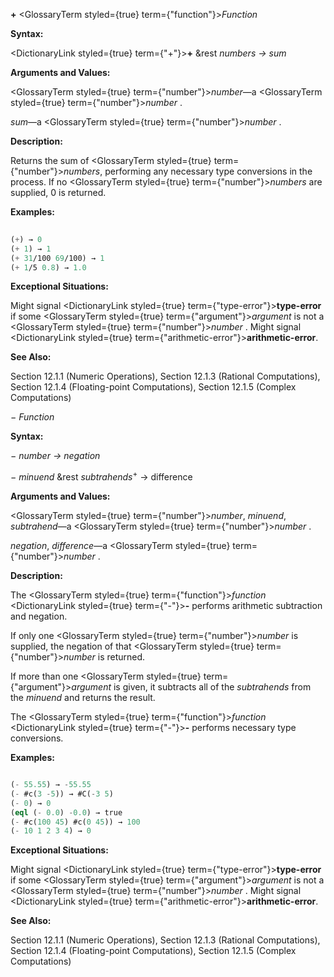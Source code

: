 **+** <GlossaryTerm styled={true} term={"function"}><i>Function</i></GlossaryTerm> 



**Syntax:** 



<DictionaryLink styled={true} term={"+"}><b>+</b></DictionaryLink> &amp;rest *numbers → sum* 



**Arguments and Values:** 



<GlossaryTerm styled={true} term={"number"}><i>number</i></GlossaryTerm>—a <GlossaryTerm styled={true} term={"number"}><i>number</i></GlossaryTerm> . 



*sum*—a <GlossaryTerm styled={true} term={"number"}><i>number</i></GlossaryTerm> . 



**Description:** 



Returns the sum of <GlossaryTerm styled={true} term={"number"}><i>numbers</i></GlossaryTerm>, performing any necessary type conversions in the process. If no <GlossaryTerm styled={true} term={"number"}><i>numbers</i></GlossaryTerm> are supplied, 0 is returned. 



**Examples:**
```lisp
 
(+) → 0 
(+ 1) → 1 
(+ 31/100 69/100) → 1 
(+ 1/5 0.8) → 1.0 

```
**Exceptional Situations:** 



Might signal <DictionaryLink styled={true} term={"type-error"}><b>type-error</b></DictionaryLink> if some <GlossaryTerm styled={true} term={"argument"}><i>argument</i></GlossaryTerm> is not a <GlossaryTerm styled={true} term={"number"}><i>number</i></GlossaryTerm> . Might signal <DictionaryLink styled={true} term={"arithmetic-error"}><b>arithmetic-error</b></DictionaryLink>. 



**See Also:** 



Section 12.1.1 (Numeric Operations), Section 12.1.3 (Rational Computations), Section 12.1.4 (Floating-point Computations), Section 12.1.5 (Complex Computations) 



*− Function* 



**Syntax:** 



*− number → negation* 



*− minuend* &amp;rest *subtrahends*<sup>+</sup> → difference 



**Arguments and Values:** 



<GlossaryTerm styled={true} term={"number"}><i>number</i></GlossaryTerm>, *minuend*, *subtrahend*—a <GlossaryTerm styled={true} term={"number"}><i>number</i></GlossaryTerm> . 



*negation*, *difference*—a <GlossaryTerm styled={true} term={"number"}><i>number</i></GlossaryTerm> . 



**Description:** 



The <GlossaryTerm styled={true} term={"function"}><i>function</i></GlossaryTerm> <DictionaryLink styled={true} term={"-"}><b>-</b></DictionaryLink> performs arithmetic subtraction and negation. 







 



 



If only one <GlossaryTerm styled={true} term={"number"}><i>number</i></GlossaryTerm> is supplied, the negation of that <GlossaryTerm styled={true} term={"number"}><i>number</i></GlossaryTerm> is returned. 



If more than one <GlossaryTerm styled={true} term={"argument"}><i>argument</i></GlossaryTerm> is given, it subtracts all of the *subtrahends* from the *minuend* and returns the result. 



The <GlossaryTerm styled={true} term={"function"}><i>function</i></GlossaryTerm> <DictionaryLink styled={true} term={"-"}><b>-</b></DictionaryLink> performs necessary type conversions. 



**Examples:**
```lisp

(- 55.55) → -55.55 
(- #c(3 -5)) → #C(-3 5) 
(- 0) → 0 
(eql (- 0.0) -0.0) → true 
(- #c(100 45) #c(0 45)) → 100 
(- 10 1 2 3 4) → 0 

```
**Exceptional Situations:** 



Might signal <DictionaryLink styled={true} term={"type-error"}><b>type-error</b></DictionaryLink> if some <GlossaryTerm styled={true} term={"argument"}><i>argument</i></GlossaryTerm> is not a <GlossaryTerm styled={true} term={"number"}><i>number</i></GlossaryTerm> . Might signal <DictionaryLink styled={true} term={"arithmetic-error"}><b>arithmetic-error</b></DictionaryLink>. 



**See Also:** 



Section 12.1.1 (Numeric Operations), Section 12.1.3 (Rational Computations), Section 12.1.4 (Floating-point Computations), Section 12.1.5 (Complex Computations) 



